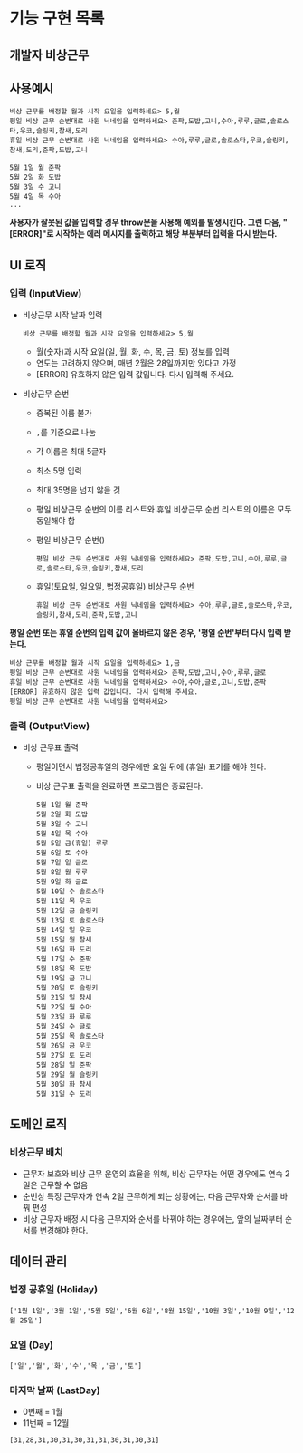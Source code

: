 # 기능 구현 목록

## 개발자 비상근무

## 사용예시

```
비상 근무를 배정할 월과 시작 요일을 입력하세요> 5,월
평일 비상 근무 순번대로 사원 닉네임을 입력하세요> 준팍,도밥,고니,수아,루루,글로,솔로스타,우코,슬링키,참새,도리
휴일 비상 근무 순번대로 사원 닉네임을 입력하세요> 수아,루루,글로,솔로스타,우코,슬링키,참새,도리,준팍,도밥,고니

5월 1일 월 준팍
5월 2일 화 도밥
5월 3일 수 고니
5월 4일 목 수아
...
```

**사용자가 잘못된 값을 입력할 경우 throw문을 사용해 예외를 발생시킨다. 그런 다음, "[ERROR]"로 시작하는 에러 메시지를 출력하고 해당 부분부터 입력을 다시 받는다.**

## UI 로직

### 입력 (InputView)

- 비상근무 시작 날짜 입력

  `비상 근무를 배정할 월과 시작 요일을 입력하세요> 5,월`

  - 월(숫자)과 시작 요일(일, 월, 화, 수, 목, 금, 토) 정보를 입력
  - 연도는 고려하지 않으며, 매년 2월은 28일까지만 있다고 가정
  - [ERROR] 유효하지 않은 입력 값입니다. 다시 입력해 주세요.

- 비상근무 순번

  - 중복된 이름 불가
  - `,`를 기준으로 나눔
  - 각 이름은 최대 5글자
  - 최소 5명 입력
  - 최대 35명을 넘지 않을 것
  - 평일 비상근무 순번의 이름 리스트와 휴일 비상근무 순번 리스트의 이름은 모두 동일해야 함

  - 평일 비상근무 순번()

    `평일 비상 근무 순번대로 사원 닉네임을 입력하세요> 준팍,도밥,고니,수아,루루,글로,솔로스타,우코,슬링키,참새,도리`

  - 휴일(토요일, 일요일, 법정공휴일) 비상근무 순번

    `휴일 비상 근무 순번대로 사원 닉네임을 입력하세요> 수아,루루,글로,솔로스타,우코,슬링키,참새,도리,준팍,도밥,고니`

**평일 순번 또는 휴일 순번의 입력 값이 올바르지 않은 경우, '평일 순번'부터 다시 입력 받는다.**

```
비상 근무를 배정할 월과 시작 요일을 입력하세요> 1,금
평일 비상 근무 순번대로 사원 닉네임을 입력하세요> 준팍,도밥,고니,수아,루루,글로
휴일 비상 근무 순번대로 사원 닉네임을 입력하세요> 수아,수아,글로,고니,도밥,준팍
[ERROR] 유효하지 않은 입력 값입니다. 다시 입력해 주세요.
평일 비상 근무 순번대로 사원 닉네임을 입력하세요>
```

### 출력 (OutputView)

- 비상 근무표 출력

  - 평일이면서 법정공휴일의 경우에만 요일 뒤에 (휴일) 표기를 해야 한다.
  - 비상 근무표 출력을 완료하면 프로그램은 종료된다.

    ```
    5월 1일 월 준팍
    5월 2일 화 도밥
    5월 3일 수 고니
    5월 4일 목 수아
    5월 5일 금(휴일) 루루
    5월 6일 토 수아
    5월 7일 일 글로
    5월 8일 월 루루
    5월 9일 화 글로
    5월 10일 수 솔로스타
    5월 11일 목 우코
    5월 12일 금 슬링키
    5월 13일 토 솔로스타
    5월 14일 일 우코
    5월 15일 월 참새
    5월 16일 화 도리
    5월 17일 수 준팍
    5월 18일 목 도밥
    5월 19일 금 고니
    5월 20일 토 슬링키
    5월 21일 일 참새
    5월 22일 월 수아
    5월 23일 화 루루
    5월 24일 수 글로
    5월 25일 목 솔로스타
    5월 26일 금 우코
    5월 27일 토 도리
    5월 28일 일 준팍
    5월 29일 월 슬링키
    5월 30일 화 참새
    5월 31일 수 도리
    ```

## 도메인 로직

### 비상근무 배치

- 근무자 보호와 비상 근무 운영의 효율을 위해, 비상 근무자는 어떤 경우에도 연속 2일은 근무할 수 없음
- 순번상 특정 근무자가 연속 2일 근무하게 되는 상황에는, 다음 근무자와 순서를 바꿔 편성
- 비상 근무자 배정 시 다음 근무자와 순서를 바꿔야 하는 경우에는, 앞의 날짜부터 순서를 변경해야 한다.

## 데이터 관리

### 법정 공휴일 (Holiday)

`['1월 1일','3월 1일','5월 5일','6월 6일','8월 15일','10월 3일','10월 9일','12월 25일']`

### 요일 (Day)

`['일','월','화','수','목','금','토']`

### 마지막 날짜 (LastDay)

- 0번째 = 1월
- 11번째 = 12월

```
[31,28,31,30,31,30,31,31,30,31,30,31]
```
